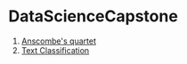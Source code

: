 # DataScienceCapstone


1. [Anscombe's quartet](https://colab.research.google.com/github/emmanueliarussi/DataScienceCapstone/blob/master/code/1_Anscombe/anscombe.ipynb)
2. [Text Classification](https://colab.research.google.com/)
